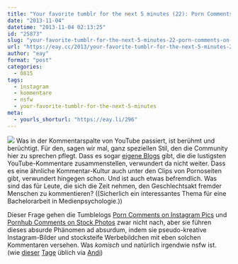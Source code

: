 ```yaml
---
title: "Your favorite tumblr for the next 5 minutes (22): Porn Comments on Instagram Pics / Stock Photos"
date: "2013-11-04"
datetime: "2013-11-04 02:13:25"
id: "25873"
slug: "your-favorite-tumblr-for-the-next-5-minutes-22-porn-comments-on-instagram-pics-stock-photos"
url: "https://eay.cc/2013/your-favorite-tumblr-for-the-next-5-minutes-22-porn-comments-on-instagram-pics-stock-photos/"
author: "eay"
format: "post"
categories:
  - 0815
tags:
  - instagram
  - kommentare
  - nsfw
  - your-favorite-tumblr-for-the-next-5-minutes
meta:
  - yourls_shorturl: "https://eay.li/296"
---
```


![](https://eay.cc/uploads/2013/proncomments.jpg) Was in der Kommentarspalte von YouTube passiert, ist berühmt und berüchtigt. Für den, sagen wir mal, ganz speziellen Stil, den die Community hier zu sprechen pflegt. Dass es sogar [eigene Blogs](http://epictu.be/) gibt, die die lustigsten YouTube-Kommentare zusammenstellen, verwundert da nicht weiter. Dass es eine ähnliche Kommentar-Kultur auch unter den Clips von Pornoseiten gibt, verwundert hingegen schon. Und ist auch etwas befremdlich. Was sind das für Leute, die sich die Zeit nehmen, den Geschlechtsakt fremder Menschen zu kommentieren? ((Sicherlich ein interessantes Thema für eine Bachelorarbeit in Medienpsychologie.))

Dieser Frage gehen die Tumblelogs [Porn Comments on Instagram Pics](http://porncommentsoninstagrampics.tumblr.com/) und [Pornhub Comments on Stock Photos](http://pornhubcommentsonstockphotos.tumblr.com/) zwar nicht nach, aber sie führen dieses absurde Phänomen ad absurdum, indem sie pseudo-kreative Instagram-Bilder und stocksteife Werbebildchen mit eben solchen Kommentaren versehen. Was _komisch_ und natürlich irgendwie nsfw ist. (wie [dieser](//eay.cc/2013/your-favorite-tumblr-for-the-next-5-minutes-20-brides-throwing-cats/) [Tage](//eay.cc/2013/your-favorite-tumblr-for-the-next-5-minutes-21-hipstermerkel/) üblich via [Andi](http://www.andisblog.de/))
